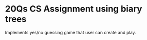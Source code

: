 # 20Qs CS Assignment using biary trees
Implements yes/no guessing game that user can create and play.
